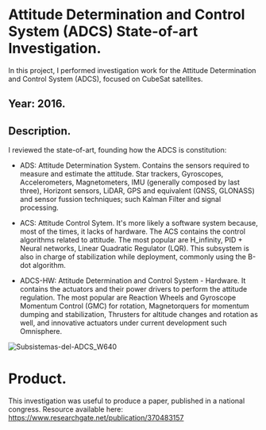 # Attitude Determination and Control System (ADCS) State-of-art Investigation.
In this project, I performed investigation work for the Attitude Determination and Control System (ADCS), focused on CubeSat satellites.

## Year: 2016.

## Description.

I reviewed the state-of-art, founding how the ADCS is constitution: 

 * ADS: Attitude Determination System. Contains the sensors required to measure and estimate the attitude. Star trackers, Gyroscopes, Accelerometers, Magnetometers, IMU (generally composed by last three), Horizont sensors, LiDAR, GPS and equivalent (GNSS, GLONASS) and sensor fussion techniques; such Kalman Filter and signal processing.
   
 * ACS: Attitude Control Sytem. It's more likely a software system because, most of the times, it lacks of hardware. The ACS contains the control algorithms related to attitude. The most popular are H_infinity, PID + Neural networks, Linear Quadratic Regulator (LQR). This subsystem is also in charge of stabilization while deployment, commonly using the B-dot algorithm.
   
 * ADCS-HW: Attitude Determination and Control System - Hardware. It contains the actuators and their power drivers to perform the attitude regulation. The most popular are Reaction Wheels and Gyroscope Momentum Control (GMC) for rotation, Magnetorquers for momentum dumping and stabilization, Thrusters for altitude changes and rotation as well, and innovative actuators under current development such Omnisphere.

![Subsistemas-del-ADCS_W640](https://github.com/Lechuga-Geronimo/ADCSInvestigation/assets/142461885/187b4d16-669e-4d87-8021-964ddd977043)


# Product. 

This investigation was useful to produce a paper, published in a national congress. Resource available here: https://www.researchgate.net/publication/370483157
